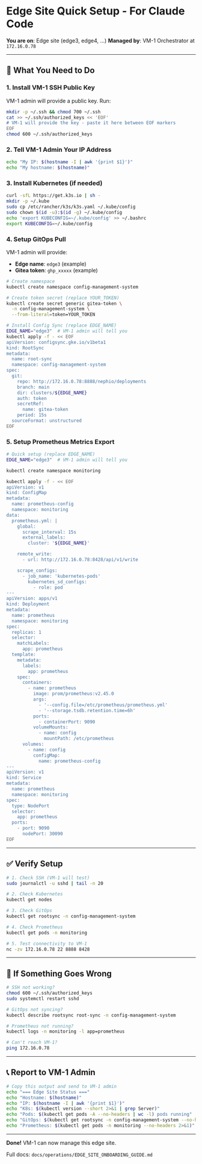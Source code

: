 # Edge Site Quick Setup - For Claude Code

**You are on**: Edge site (edge3, edge4, ...)
**Managed by**: VM-1 Orchestrator at `172.16.0.78`

---

## 🎯 What You Need to Do

### 1. Install VM-1 SSH Public Key

VM-1 admin will provide a public key. Run:

```bash
mkdir -p ~/.ssh && chmod 700 ~/.ssh
cat >> ~/.ssh/authorized_keys << 'EOF'
# VM-1 will provide the key - paste it here between EOF markers
EOF
chmod 600 ~/.ssh/authorized_keys
```

### 2. Tell VM-1 Admin Your IP Address

```bash
echo "My IP: $(hostname -I | awk '{print $1}')"
echo "My hostname: $(hostname)"
```

### 3. Install Kubernetes (if needed)

```bash
curl -sfL https://get.k3s.io | sh -
mkdir -p ~/.kube
sudo cp /etc/rancher/k3s/k3s.yaml ~/.kube/config
sudo chown $(id -u):$(id -g) ~/.kube/config
echo 'export KUBECONFIG=~/.kube/config' >> ~/.bashrc
export KUBECONFIG=~/.kube/config
```

### 4. Setup GitOps Pull

VM-1 admin will provide:
- **Edge name**: `edge3` (example)
- **Gitea token**: `ghp_xxxxx` (example)

```bash
# Create namespace
kubectl create namespace config-management-system

# Create token secret (replace YOUR_TOKEN)
kubectl create secret generic gitea-token \
  -n config-management-system \
  --from-literal=token=YOUR_TOKEN

# Install Config Sync (replace EDGE_NAME)
EDGE_NAME="edge3"  # VM-1 admin will tell you
kubectl apply -f - << EOF
apiVersion: configsync.gke.io/v1beta1
kind: RootSync
metadata:
  name: root-sync
  namespace: config-management-system
spec:
  git:
    repo: http://172.16.0.78:8888/nephio/deployments
    branch: main
    dir: clusters/${EDGE_NAME}
    auth: token
    secretRef:
      name: gitea-token
    period: 15s
  sourceFormat: unstructured
EOF
```

### 5. Setup Prometheus Metrics Export

```bash
# Quick setup (replace EDGE_NAME)
EDGE_NAME="edge3"  # VM-1 admin will tell you

kubectl create namespace monitoring

kubectl apply -f - << EOF
apiVersion: v1
kind: ConfigMap
metadata:
  name: prometheus-config
  namespace: monitoring
data:
  prometheus.yml: |
    global:
      scrape_interval: 15s
      external_labels:
        cluster: '${EDGE_NAME}'

    remote_write:
      - url: http://172.16.0.78:8428/api/v1/write

    scrape_configs:
      - job_name: 'kubernetes-pods'
        kubernetes_sd_configs:
          - role: pod
---
apiVersion: apps/v1
kind: Deployment
metadata:
  name: prometheus
  namespace: monitoring
spec:
  replicas: 1
  selector:
    matchLabels:
      app: prometheus
  template:
    metadata:
      labels:
        app: prometheus
    spec:
      containers:
        - name: prometheus
          image: prom/prometheus:v2.45.0
          args:
            - '--config.file=/etc/prometheus/prometheus.yml'
            - '--storage.tsdb.retention.time=6h'
          ports:
            - containerPort: 9090
          volumeMounts:
            - name: config
              mountPath: /etc/prometheus
      volumes:
        - name: config
          configMap:
            name: prometheus-config
---
apiVersion: v1
kind: Service
metadata:
  name: prometheus
  namespace: monitoring
spec:
  type: NodePort
  selector:
    app: prometheus
  ports:
    - port: 9090
      nodePort: 30090
EOF
```

---

## ✅ Verify Setup

```bash
# 1. Check SSH (VM-1 will test)
sudo journalctl -u sshd | tail -n 20

# 2. Check Kubernetes
kubectl get nodes

# 3. Check GitOps
kubectl get rootsync -n config-management-system

# 4. Check Prometheus
kubectl get pods -n monitoring

# 5. Test connectivity to VM-1
nc -zv 172.16.0.78 22 8888 8428
```

---

## 🚨 If Something Goes Wrong

```bash
# SSH not working?
chmod 600 ~/.ssh/authorized_keys
sudo systemctl restart sshd

# GitOps not syncing?
kubectl describe rootsync root-sync -n config-management-system

# Prometheus not running?
kubectl logs -n monitoring -l app=prometheus

# Can't reach VM-1?
ping 172.16.0.78
```

---

## 📞 Report to VM-1 Admin

```bash
# Copy this output and send to VM-1 admin
echo "=== Edge Site Status ==="
echo "Hostname: $(hostname)"
echo "IP: $(hostname -I | awk '{print $1}')"
echo "K8s: $(kubectl version --short 2>&1 | grep Server)"
echo "Pods: $(kubectl get pods -A --no-headers | wc -l) pods running"
echo "GitOps: $(kubectl get rootsync -n config-management-system --no-headers 2>&1)"
echo "Prometheus: $(kubectl get pods -n monitoring --no-headers 2>&1)"
```

---

**Done!** VM-1 can now manage this edge site.

Full docs: `docs/operations/EDGE_SITE_ONBOARDING_GUIDE.md`